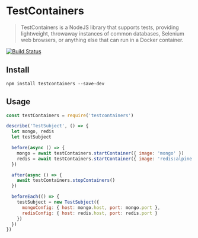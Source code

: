 # TestContainers

> TestContainers is a NodeJS library that supports tests, providing lightweight, throwaway instances of common databases, Selenium web browsers, or anything else that can run in a Docker container.

[![Build Status](https://travis-ci.org/cristianrgreco/testcontainers-node.svg?branch=master)](https://travis-ci.org/cristianrgreco/testcontainers-node)

## Install

`npm install testcontainers --save-dev`

## Usage

```javascript
const testContainers = require('testcontainers')

describe('TestSubject', () => {
  let mongo, redis
  let testSubject

  before(async () => {
    mongo = await testContainers.startContainer({ image: 'mongo' })
    redis = await testContainers.startContainer({ image: 'redis:alpine' })
  })

  after(async () => {
    await testContainers.stopContainers()
  })

  beforeEach(() => {
    testSubject = new TestSubject({ 
      mongoConfig: { host: mongo.host, port: mongo.port },
      redisConfig: { host: redis.host, port: redis.port } 
    })
  })
})
```
